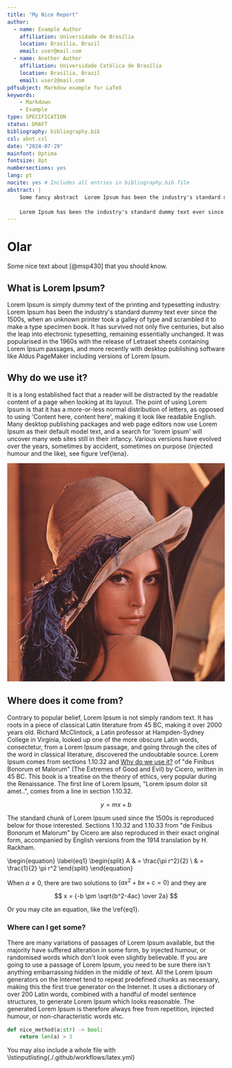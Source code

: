 ```yaml
---
title: "My Nice Report"
author:
  - name: Example Author
    affiliation: Universidade de Brasília
    location: Brasília, Brazil
    email: user@mail.com
  - name: Another Author
    affiliation: Universidade Católica de Brasília
    location: Brasília, Brazil
    email: user2@mail.com
pdfsubject: Markdow example for LaTeX
keywords: 
    - Markdown
    - Example
type: SPECIFICATION
status: DRAFT
bibliography: bibliography.bib
csl: abnt.csl
date: "2024-07-29"
mainfont: Optima
fontsize: 8pt
numbersections: yes
lang: pt
nocite: yes # Includes all entries in bibliography.bib file
abstract: |
    Some fancy abstract  Lorem Ipsum has been the industry's standard dummy text ever since the 1500s, when an unknown printer took a galley of type and scrambled it to make a type specimen book. 
    
    Lorem Ipsum has been the industry's standard dummy text ever since the 1500s, when an unknown printer took a galley of type and scrambled it to make a type specimen book.
---
```


# Olar

Some nice text about [@msp430] that you should know. 

## What is Lorem Ipsum?

Lorem Ipsum is simply dummy text of the printing and typesetting industry. Lorem Ipsum has been the industry's standard dummy text ever since the 1500s, when an unknown printer took a galley of type and scrambled it to make a type specimen book. It has survived not only five centuries, but also the leap into electronic typesetting, remaining essentially unchanged. It was popularised in the 1960s with the release of Letraset sheets containing Lorem Ipsum passages, and more recently with desktop publishing software like Aldus PageMaker including versions of Lorem Ipsum.

## Why do we use it?

It is a long established fact that a reader will be distracted by the readable content of a page when looking at its layout. The point of using Lorem Ipsum is that it has a more-or-less normal distribution of letters, as opposed to using 'Content here, content here', making it look like readable English. Many desktop publishing packages and web page editors now use Lorem Ipsum as their default model text, and a search for 'lorem ipsum' will uncover many web sites still in their infancy. Various versions have evolved over the years, sometimes by accident, sometimes on purpose (injected humour and the like), see figure \ref{lena}.

![Lena is over here \label{lena}](lena.png "lena")


## Where does it come from?

Contrary to popular belief, Lorem Ipsum is not simply random text. It has roots in a piece of classical Latin literature from 45 BC, making it over 2000 years old. Richard McClintock, a Latin professor at Hampden-Sydney College in Virginia, looked up one of the more obscure Latin words, consectetur, from a Lorem Ipsum passage, and going through the cites of the word in classical literature, discovered the undoubtable source. Lorem Ipsum comes from sections 1.10.32 and [Why do we use it?](#why-do-we-use-it) of "de Finibus Bonorum et Malorum" (The Extremes of Good and Evil) by Cicero, written in 45 BC. This book is a treatise on the theory of ethics, very popular during the Renaissance. The first line of Lorem Ipsum, "Lorem ipsum dolor sit amet..", comes from a line in section 1.10.32.

$$ y = mx +b $$

The standard chunk of Lorem Ipsum used since the 1500s is reproduced below for those interested. Sections 1.10.32 and 1.10.33 from "de Finibus Bonorum et Malorum" by Cicero are also reproduced in their exact original form, accompanied by English versions from the 1914 translation by H. Rackham.

  
\begin{equation} \label{eq1}
\begin{split}
A & = \frac{\pi r^2}{2} \\
 & = \frac{1}{2} \pi r^2
\end{split}
\end{equation}

When $a \ne 0$, there are two solutions to $(ax^2 + bx + c = 0)$ and they are

$$ x = {-b \pm \sqrt{b^2-4ac} \over 2a} $$

Or you may cite an equation, like the \ref{eq1}.

### Where can I get some?

There are many variations of passages of Lorem Ipsum available, but the majority have suffered alteration in some form, by injected humour, or randomised words which don't look even slightly believable. If you are going to use a passage of Lorem Ipsum, you need to be sure there isn't anything embarrassing hidden in the middle of text. All the Lorem Ipsum generators on the Internet tend to repeat predefined chunks as necessary, making this the first true generator on the Internet. It uses a dictionary of over 200 Latin words, combined with a handful of model sentence structures, to generate Lorem Ipsum which looks reasonable. The generated Lorem Ipsum is therefore always free from repetition, injected humour, or non-characteristic words etc.


```python
def nice_method(a:str) -> bool:
    return len(a) > 3
```

You may also include a whole file with \lstinputlisting{./.github/workflows/latex.yml}